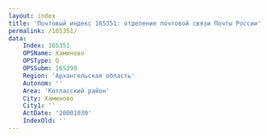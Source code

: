 ```yaml
---
layout: index
title: 'Почтовый индекс 165351: отделение почтовой связи Почты России'
permalink: /165351/
data:
    Index: 165351
    OPSName: Хаминово
    OPSType: О
    OPSSubm: 165399
    Region: 'Архангельская область'
    Autonom: ''
    Area: 'Котласский район'
    City: Хаминово
    City1: ''
    ActDate: '20001030'
    IndexOld: ''
---
```

